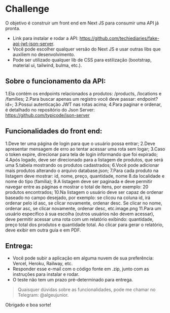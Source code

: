 # Challenge

O objetivo é construir um front end em Next JS para consumir uma API já pronta.

- Link para instalar e rodar a API: https://github.com/techiediaries/fake-api-jwt-json-server.
- Você pode escolher qualquer versão do Next JS e usar outras libs que auxiliem no desenvolvimento.
- Pode ser utilizado qualquer lib de CSS para estilização (bootstrap, material ui, tailwind, bulma, etc.).

## Sobre o funcionamento da API:

1.Ela contém os endpoints relacionados a produtos: /products, /locations e /families;
2.Para buscar apenas um registro você deve passar: endpoint?id=;
3.Possui autenticação JWT nas rotas acima;
4.Para paginar e ordenar, é detalhado no repositório do Json Server: https://github.com/typicode/json-server

## Funcionalidades do front end:

1.Deve ter uma página de login para que o usuário possa entrar;
2.Deve apresentar mensagem de erro ao tentar acessar uma rota sem logar;
3.Caso o token expire, direcionar para tela de login informando que foi expirado;
4.Após logado, deve ser direcionado para a listagem de produtos, que será uma 5.tabela mostrando os produtos cadastrados;
6.Você pode adicionar mais produtos alterando o arquivo database.json;
7.Para cada produto na listagem deve mostrar: id, nome, preço, quantidade, nome 8.da localidade e nome do tipo (família);
9.A listagem deve ser paginada e deve permitir navegar entre as páginas e mostrar o total de itens, por exemplo: 20 produtos encontrados;
10.Na listagem o usuário deve ser capaz de ordenar baseado no campo desejado, por exemplo: se clicou na coluna id, irá ordenar pelo id asc, se clicar novamente, ordenar desc. Se clicar no nome, ordenar asc, se clicar novamente, ordenar desc, etc.image.png
11.Para um usuário específico à sua escolha (outros usuários não devem acessar), deve permitir acessar uma rota com um relatório exibindo: quantidade, preço total dos produtos e quantidade total. Ao clicar para gerar o relatório, deve exibir em outra guia e em PDF. 

## Entrega:

- Você pode subir a aplicação em alguma nuvem de sua preferência: Vercel, Heroku, Railway, etc.
- Responder esse e-mail com o código fonte em .zip, junto com as instruções para instalar e rodar.
- O teste não tem um prazo pré-determinado para entrega.

> Quaisquer dúvidas sobre as funcionalidades, pode me chamar no Telegram: @algeujunior.

Obrigado e boa sorte!
